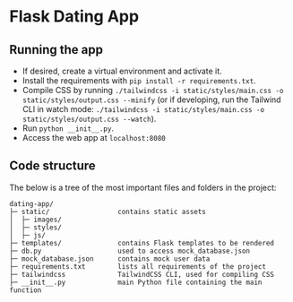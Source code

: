 # Flask Dating App

## Running the app

- If desired, create a virtual environment and activate it.
- Install the requirements with `pip install -r requirements.txt`.
- Compile CSS by running `./tailwindcss -i static/styles/main.css -o static/styles/output.css --minify` (or if developing, run the Tailwind CLI in watch mode: `./tailwindcss -i static/styles/main.css -o static/styles/output.css --watch`).
- Run `python __init__.py`.
- Access the web app at `localhost:8080`

## Code structure
The below is a tree of the most important files and folders in the project:
```
dating-app/  
├─ static/                 contains static assets
│  ├─ images/  
│  ├─ styles/
│  ├─ js/
├─ templates/              contains Flask templates to be rendered
├─ db.py                   used to access mock_database.json
├─ mock_database.json      contains mock user data
├─ requirements.txt        lists all requirements of the project
├─ tailwindcss             TailwindCSS CLI, used for compiling CSS
├─ __init__.py             main Python file containing the main function
```
